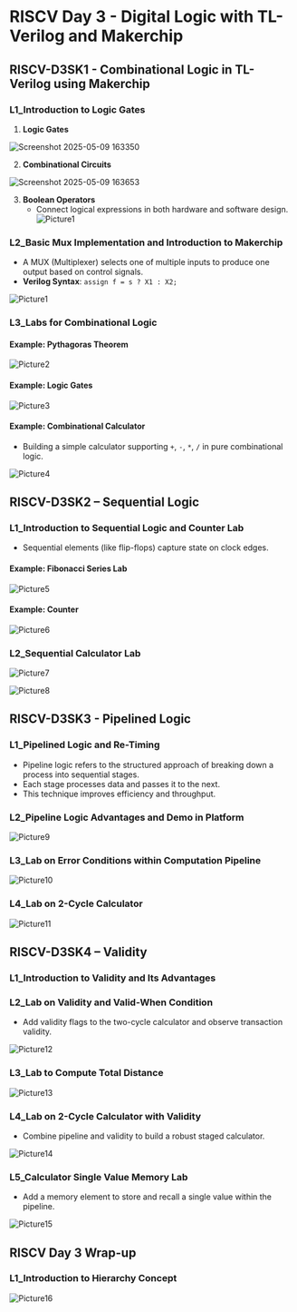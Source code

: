 
# RISCV Day 3 - Digital Logic with TL-Verilog and Makerchip

## RISCV-D3SK1 - Combinational Logic in TL-Verilog using Makerchip

### L1_Introduction to Logic Gates

1. **Logic Gates**

![Screenshot 2025-05-09 163350](https://github.com/user-attachments/assets/dcf89371-27c9-4080-be33-66d1ea55d5a7)

2. **Combinational Circuits**

![Screenshot 2025-05-09 163653](https://github.com/user-attachments/assets/5c58235c-2f48-49f0-b93c-b22447a27356)

3. **Boolean Operators**
   - Connect logical expressions in both hardware and software design.
   ![Picture1](https://github.com/user-attachments/assets/17cd6511-7c3f-4426-938e-6d8e4a01e42c)

### L2_Basic Mux Implementation and Introduction to Makerchip

- A MUX (Multiplexer) selects one of multiple inputs to produce one output based on control signals.
- **Verilog Syntax**: `assign f = s ? X1 : X2;`

![Picture1](https://github.com/user-attachments/assets/31ee07a6-cd20-44f3-a50d-4874eb172894)


### L3_Labs for Combinational Logic

#### Example: Pythagoras Theorem

![Picture2](https://github.com/user-attachments/assets/2d2c47a0-cdb7-4075-88bb-78a9db2fbb71)


#### Example: Logic Gates

![Picture3](https://github.com/user-attachments/assets/bc5f430f-5054-46cc-9009-d06ee110fcc4)


#### Example: Combinational Calculator
- Building a simple calculator supporting `+`, `-`, `*`, `/` in pure combinational logic.

![Picture4](https://github.com/user-attachments/assets/61e10c69-0062-4be9-a5cd-f926dcbd0813)


## RISCV-D3SK2 – Sequential Logic

### L1_Introduction to Sequential Logic and Counter Lab
- Sequential elements (like flip-flops) capture state on clock edges.

#### Example: Fibonacci Series Lab

![Picture5](https://github.com/user-attachments/assets/7f1fd6e0-0539-42a5-b6ba-a1108820ecbd)


#### Example: Counter

![Picture6](https://github.com/user-attachments/assets/4f1340f0-2010-4192-9cb8-8a7075767bbf)


### L2_Sequential Calculator Lab

![Picture7](https://github.com/user-attachments/assets/bfd363e1-137b-4c8f-a013-964525c32be7)

![Picture8](https://github.com/user-attachments/assets/61c7a745-da31-45af-aaf4-1c7964125ec9)

## RISCV-D3SK3 - Pipelined Logic

### L1_Pipelined Logic and Re-Timing
- Pipeline logic refers to the structured approach of breaking down a process into sequential stages.
- Each stage processes data and passes it to the next.
- This technique improves efficiency and throughput.

### L2_Pipeline Logic Advantages and Demo in Platform

![Picture9](https://github.com/user-attachments/assets/605a4d91-2d03-4745-8bc4-5a4e1c45fe69)


### L3_Lab on Error Conditions within Computation Pipeline

![Picture10](https://github.com/user-attachments/assets/5f31b351-edb6-4fc2-aeda-e1302d06e501)

### L4_Lab on 2-Cycle Calculator

![Picture11](https://github.com/user-attachments/assets/124399c7-cca2-4578-8434-71a1a1cf8ffc)

## RISCV-D3SK4 – Validity

### L1_Introduction to Validity and Its Advantages

### L2_Lab on Validity and Valid-When Condition
- Add validity flags to the two-cycle calculator and observe transaction validity.

![Picture12](https://github.com/user-attachments/assets/c7bb14be-3b6a-4feb-b860-7d6a667789e1)

### L3_Lab to Compute Total Distance

![Picture13](https://github.com/user-attachments/assets/03e1d8ff-6066-4118-bd78-c945c539d8ff)

### L4_Lab on 2-Cycle Calculator with Validity
- Combine pipeline and validity to build a robust staged calculator.

![Picture14](https://github.com/user-attachments/assets/6d874296-22ea-4717-af9d-8e08cd88efb6)

### L5_Calculator Single Value Memory Lab
- Add a memory element to store and recall a single value within the pipeline.

![Picture15](https://github.com/user-attachments/assets/20878278-fcec-4d68-811a-f64ec5da0dd0)

## RISCV Day 3 Wrap-up

### L1_Introduction to Hierarchy Concept

![Picture16](https://github.com/user-attachments/assets/5751f2f8-53c1-4530-9f9a-f3708f68baf9)
